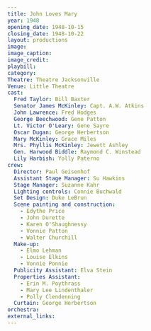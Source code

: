 ```yaml
---
title: John Loves Mary
year: 1948
opening_date: 1948-10-15
closing_date: 1948-10-22
layout: productions
image:
image_caption:
image_credit:
playbill: 
category: 
Theatre: Theatre Jacksonville
Venue: Little Theatre
cast:
  Fred Taylor: Bill Baxter
  Senator James McKinley: Capt. A.W. Atkins
  John Lawrence: Fred Hodges
  George Beechwood: Gene Patton
  Lt. Victor O'Leary: Gene Sayre
  Oscar Dugan: George Herbertson
  Mary McKinley: Grace Miles
  Mrs. Phyllis McKinley: Jewett Ashley
  Gen. Harwood Biddle: Raymond C. Winstead
  Lily Harbish: Yolly Paterno
crew:
  Director: Paul Geisenhof
  Assistant Stage Manager: Su Hawkins
  Stage Manager: Suzanne Kahr
  Lighting controls: Connie Buchwald
  Set Design: Duke LeBrun
  Scene painting and construction:
    - Edythe Price
    - John Durette
    - Karen O'Shaughnessy
    - Vonnie Patton
    - Walter Churchill
  Make-up:
    - Elmo Lehman
    - Louise Elkins
    - Vonnie Ponnie
  Publicity Assistant: Elva Stein
  Properties Assistant:
    - Erin M. Poythrass
    - Mary Lee Lindenthaler
    - Polly Clendenning
  Curtain: George Herbertson
orchestra:
external_links:
---
```


